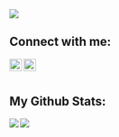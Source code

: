 

<img src="https://ik.imagekit.io/ryanraul/bordaTesteRadical2_87SgCyyw7.png" />

## Connect with me:

<a href = "https://www.linkedin.com/in/raul-ryan-deaque-silva-9521251b5/">
  <img align="left" alt="ryanraul | LinkedIn" width="22px" src="https://cdn.jsdelivr.net/npm/simple-icons@v3/icons/linkedin.svg" />
</a>
<a href = "https://www.instagram.com/raul.deaque/">
  <img align="left" alt="ryanraul | Instagram" width="22px" src="https://cdn.jsdelivr.net/npm/simple-icons@v3/icons/instagram.svg" />
</a>

<br><br>
## My Github Stats:

<div>
<a href="https://github-readme-stats.vercel.app/api?username=ryanraul&show_icons=true&theme=radical">
  <img  align="left" src="https://github-readme-stats.vercel.app/api?username=ryanraul&show_icons=true&theme=radical" />
</a>
<a href="https://github-readme-stats.vercel.app/api/top-langs/?username=ryanraul&langs_count=5&theme=radical">
  <img align="left" src="https://github-readme-stats.vercel.app/api/top-langs/?username=ryanraul&langs_count=5&theme=radical" />
</a>
</div>
